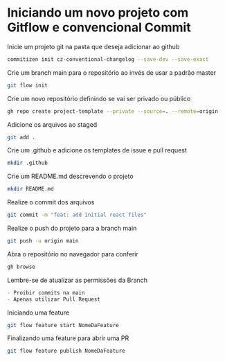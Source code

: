 # Iniciando um novo projeto com Gitflow e convencional Commit

Inicie um projeto git na pasta que deseja adicionar ao github

```bash
commitizen init cz-conventional-changelog --save-dev --save-exact
```

Crie um branch main para o repositório ao invés de usar a padrão master

```bash
git flow init
```

Crie um novo repositório definindo se vai ser privado ou público

```bash
gh repo create project-template --private --source=. --remote=origin
```

Adicione os arquivos ao staged

```bash
git add .
```

Crie um .github e adicione os templates de issue e pull request

```bash
mkdir .github
```

Crie um README.md descrevendo o projeto

```bash
mkdir README.md
```

Realize o commit dos arquivos

```bash
git commit -m "feat: add initial react files"
```

Realize o push do projeto para a branch main

```bash
git push -u origin main
```

Abra o repositório no navegador para conferir

```bash
gh browse
```

Lembre-se de atualizar as permissões da Branch

```md
- Proibir commits na main
- Apenas utilizar Pull Request
```

Iniciando uma feature

```bash
git flow feature start NomeDaFeature
```

Finalizando uma feature para abrir uma PR

```bash
git flow feature publish NomeDaFeature
```